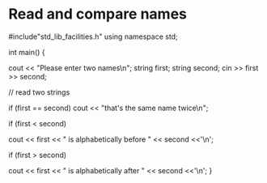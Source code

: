 # Read and compare names

#include"std_lib_facilities.h"
using namespace std;

int main()
 {

cout << "Please enter two names\n";
string first;
string second;
cin >> first >> second;

// read two strings

if (first == second) cout << "that's the same name twice\n";

if (first < second)

cout << first << " is alphabetically before " << second <<'\n';

if (first > second)

cout << first << " is alphabetically after " << second <<'\n';
  }

